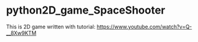 # python2D_game_SpaceShooter
This is 2D game written with tutorial: https://www.youtube.com/watch?v=Q-__8Xw9KTM
